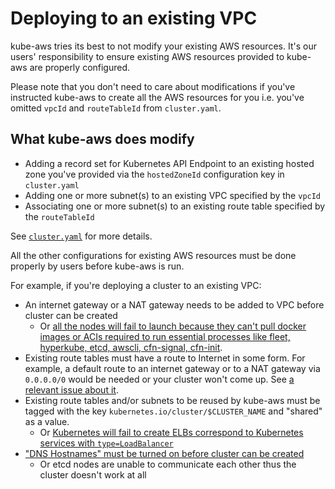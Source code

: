 # Deploying to an existing VPC

kube-aws tries its best to not modify your existing AWS resources. It's our users' responsibility to ensure existing AWS resources provided to kube-aws are properly configured.

Please note that you don't need to care about modifications if you've instructed kube-aws to create all the AWS resources for you i.e. you've omitted `vpcId` and `routeTableId` from `cluster.yaml`.

## What kube-aws does modify

* Adding a record set for Kubernetes API Endpoint to an existing hosted zone you've provided via the `hostedZoneId` configuration key in `cluster.yaml`
* Adding one or more subnet\(s\) to an existing VPC specified by the `vpcId`
* Associating one or more subnet\(s\) to an existing route table specified by the `routeTableId`

See [`cluster.yaml`](https://github.com/kube-aws/kube-aws/blob/master/core/controlplane/config/templates/cluster.yaml) for more details.

All the other configurations for existing AWS resources must be done properly by users before kube-aws is run.

For example, if you're deploying a cluster to an existing VPC:

* An internet gateway or a NAT gateway needs to be added to VPC before cluster can be created
  * Or [all the nodes will fail to launch because they can't pull docker images or ACIs required to run essential processes like fleet, hyperkube, etcd, awscli, cfn-signal, cfn-init](https://github.com/kube-aws/kube-aws/issues/120).
* Existing route tables must have a route to Internet in some form. For example, a default route to an internet gateway or to a NAT gateway via `0.0.0.0/0` would be needed or your cluster won't come up. See [a relevant issue about it](https://github.com/kube-aws/kube-aws/issues/121#issuecomment-266255407).
* Existing route tables and/or subnets to be reused by kube-aws must be tagged with the key `kubernetes.io/cluster/$CLUSTER_NAME` and "shared" as a value.
  * Or [Kubernetes will fail to create ELBs correspond to Kubernetes services with `type=LoadBalancer`](https://github.com/kube-aws/kube-aws/issues/135)
* ["DNS Hostnames" must be turned on before cluster can be created](https://github.com/kube-aws/kube-aws/issues/119)
  * Or etcd nodes are unable to communicate each other thus the cluster doesn't work at all